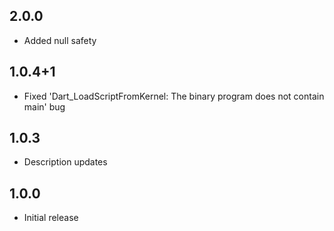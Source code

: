 ## 2.0.0

- Added null safety 

## 1.0.4+1

- Fixed 'Dart_LoadScriptFromKernel: The binary program does not contain main' bug

## 1.0.3

- Description updates

## 1.0.0

- Initial release
